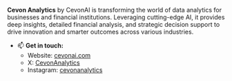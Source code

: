 **Cevon Analytics** by CevonAI is transforming the world of data analytics for businesses and financial institutions. Leveraging cutting-edge AI, it provides deep insights, detailed financial analysis, and strategic decision support to drive innovation and smarter outcomes across various industries.

- 📫 **Get in touch:**
  - Website: [cevonai.com](http://www.cevonai.com)
  - X: [CevonAnalytics](https://x.com/CevonAnalytics)
  - Instagram: [cevonanalytics](https://www.instagram.com/cevonanalytics/)

